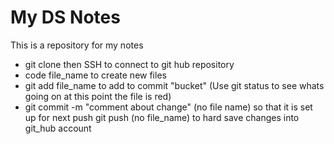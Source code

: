 # My DS Notes
This is a repository for my notes
* git clone then SSH to connect to git hub repository
* code file_name to create new files
* git add file_name to add to commit "bucket"
(Use git status to see whats going on at this point the file is red)
* git commit -m "comment about change" (no file name) so that it is set up for next push
git push (no file_name) to hard save changes into git_hub account